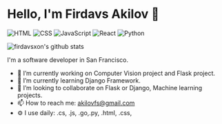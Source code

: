# Hello, I'm Firdavs Akilov 👋

<!--
**firdavsxon/firdavsxon** is a ✨ _special_ ✨ repository because its `README.md` (this file) appears on your GitHub profile.
-->
![HTML](https://img.shields.io/badge/HTML-Expert-orange)
![CSS](https://img.shields.io/badge/CSS-Intermediate-blue)
![JavaScript](https://img.shields.io/badge/JavaScript-Intermediate-yellow)
![React](https://img.shields.io/badge/React-Intermediate-yellow)
![Python](https://img.shields.io/badge/Python-Expert-orange)


![firdavsxon's github stats](https://github-readme-stats.vercel.app/api?username=firdavsxon&show_icons=true)

I'm a software developer in San Francisco.

- 🔭 I’m currently working on Computer Vision project and Flask project.
- 🌱 I’m currently learning Django Framework.
- 👯 I’m looking to collaborate on Flask or Django, Machine learning projects.
- 📫 How to reach me: akilovfs@gmail.com
- ⚙️ I use daily: .cs, .js, .go,.py, .html, .css,

